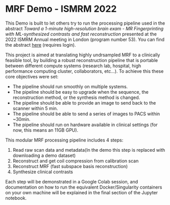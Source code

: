 # MRF Demo - ISMRM 2022

This Demo is built to let others try to run the processing pipeline used in the abstract *Toward a 1-minute high-resolution brain exam - MR Fingerprinting with ML-synthesized contrasts and fast reconstruction* presented at the 2022 ISMRM Annual meeting in London (program number 53). You can find the abstract [here](https://submissions.mirasmart.com/ISMRM2022/itinerary/Files/PDFFiles/0053.html) (requires login).

This project is aimed at translating highly undrsampled MRF to a clinically feasible tool, by building a robust reconstruction pipeline that is portable between different compute systems (research lab, hospital, high performance computing cluster, collaborators, etc...). To achieve this these core objectives were set:

- The pipeline should run smoothly on multiple systems.
- The pipeline should be easy to upgrade when the sequence, the reconstruction method, or the synthesis method is changed.
- The pipeline should be able to provide an image to send back to the scanner within 5 min.
- The pipeline should be able to send a series of images to PACS within ~30min.
- The pipeline should run on hardware available in clinical settings (for now, this means an 11GB GPU).

This modular MRF processing pipeline includes 4 steps:

1.   Read raw scan data and metadata(In the demo this step is replaced with downloading a demo dataset)
2.   Reconstruct and get coil compression from calibration scan
3.   Reconstruct MRF (fast subspace basis reconstruction)
4.   Synthesize clinical contrasts

Each step will be demonstrated in a Google Colab session, and documentation on how to run the equivalent Docker/Singularity containers on your own machine will be explained in the final section of the Jupyter notebook.
